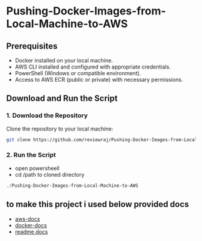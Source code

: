 # Pushing-Docker-Images-from-Local-Machine-to-AWS
## Prerequisites

- Docker installed on your local machine.
- AWS CLI installed and configured with appropriate credentials.
- PowerShell (Windows or compatible environment).
- Access to AWS ECR (public or private) with necessary permissions.

## Download and Run the Script

### 1. Download the Repository

Clone the repository to your local machine:


```bash
git clone https://github.com/reviewraj/Pushing-Docker-Images-from-Local-Machine-to-AWS
```

### 2.  Run the Script
- open powersheell
- cd /path to cloned directory
``` ps1
./Pushing-Docker-Images-from-Local-Machine-to-AWS
```
## to make this project i used below provided docs
- [aws-docs](https://docs.aws.amazon.com/cli/)
- [docker-docs](https://docs.docker.com/reference/cli/docker/image/push/)
- [readme docs](https://www.makeareadme.com/)




